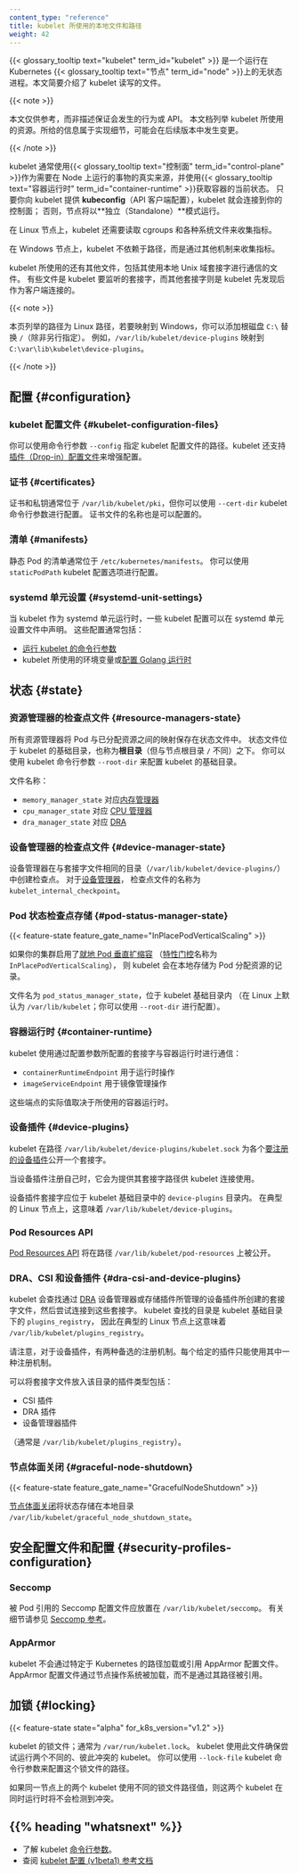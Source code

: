 ```yaml
---
content_type: "reference"
title: kubelet 所使用的本地文件和路径
weight: 42
---
```

<!--
content_type: "reference"
title: Local Files And Paths Used By The Kubelet
weight: 42
-->

<!--
The {{< glossary_tooltip text="kubelet" term_id="kubelet" >}} is mostly a stateless
process running on a Kubernetes {{< glossary_tooltip text="node" term_id="node" >}}.
This document outlines files that kubelet reads and writes.
-->
{{< glossary_tooltip text="kubelet" term_id="kubelet" >}} 是一个运行在 Kubernetes
{{< glossary_tooltip text="节点" term_id="node" >}}上的无状态进程。本文简要介绍了 kubelet 读写的文件。

{{< note >}}

<!--
This document is for informational purpose and not describing any guaranteed behaviors or APIs.
It lists resources used by the kubelet, which is an implementation detail and a subject to change at any release.
-->
本文仅供参考，而非描述保证会发生的行为或 API。
本文档列举 kubelet 所使用的资源。所给的信息属于实现细节，可能会在后续版本中发生变更。

{{< /note >}}

<!--
The kubelet typically uses the {{< glossary_tooltip text="control plane" term_id="control-plane" >}} as
the source of truth on what needs to run on the Node, and the
{{<glossary_tooltip text="container runtime" term_id="container-runtime">}} to retrieve
the current state of containers. So long as you provide a _kubeconfig_ (API client configuration)
to the kubelet, the kubelet does connect to your control plane; otherwise the node operates in
_standalone mode_.
-->
kubelet 通常使用{{< glossary_tooltip text="控制面" term_id="control-plane" >}}作为需要在 Node
上运行的事物的真实来源，并使用{{< glossary_tooltip text="容器运行时" term_id="container-runtime" >}}获取容器的当前状态。
只要你向 kubelet 提供 **kubeconfig**（API 客户端配置），kubelet 就会连接到你的控制面；
否则，节点将以**独立（Standalone）**模式运行。

<!--
On Linux nodes, the kubelet also relies on reading cgroups and various system files to collect metrics.

On Windows nodes, the kubelet collects metrics via a different mechanism that does not rely on
paths.

There are also a few other files that are used by the kubelet as well as kubelet communicates using local Unix-domain sockets. Some are sockets that the
kubelet listens on, and for other sockets the kubelet discovers them and then connects
as a client.
-->
在 Linux 节点上，kubelet 还需要读取 cgroups 和各种系统文件来收集指标。

在 Windows 节点上，kubelet 不依赖于路径，而是通过其他机制来收集指标。

kubelet 所使用的还有其他文件，包括其使用本地 Unix 域套接字进行通信的文件。
有些文件是 kubelet 要监听的套接字，而其他套接字则是 kubelet 先发现后作为客户端连接的。

{{< note >}}

<!--
This page lists paths as Linux paths, which map to the Windows paths by adding a root disk
`C:\` in place of `/` (unless specified otherwise). For example, `/var/lib/kubelet/device-plugins` maps to `C:\var\lib\kubelet\device-plugins`.
-->
本页列举的路径为 Linux 路径，若要映射到 Windows，你可以添加根磁盘 `C:\` 替换 `/`（除非另行指定）。
例如，`/var/lib/kubelet/device-plugins` 映射到 `C:\var\lib\kubelet\device-plugins`。

{{< /note >}}

<!--
## Configuration

### Kubelet configuration files

The path to the kubelet configuration file can be configured
using the command line argument `--config`. The kubelet also supports
[drop-in configuration files](/docs/tasks/administer-cluster/kubelet-config-file/#kubelet-conf-d)
to enhance configuration.
-->
## 配置   {#configuration}

### kubelet 配置文件   {#kubelet-configuration-files}

你可以使用命令行参数 `--config` 指定 kubelet 配置文件的路径。kubelet
还支持[插件（Drop-in）配置文件](/zh-cn/docs/tasks/administer-cluster/kubelet-config-file/#kubelet-conf-d)来增强配置。

<!--
### Certificates

Certificates and private keys are typically located at `/var/lib/kubelet/pki`,
but can be configured using the `--cert-dir` kubelet command line argument.
Names of certificate files are also configurable.
-->
### 证书   {#certificates}

证书和私钥通常位于 `/var/lib/kubelet/pki`，但你可以使用 `--cert-dir` kubelet 命令行参数进行配置。
证书文件的名称也是可以配置的。

<!--
### Manifests

Manifests for static pods are typically located in `/etc/kubernetes/manifests`.
Location can be configured using the `staticPodPath` kubelet configuration option.
-->
### 清单   {#manifests}

静态 Pod 的清单通常位于 `/etc/kubernetes/manifests`。
你可以使用 `staticPodPath` kubelet 配置选项进行配置。

<!--
### Systemd unit settings

When kubelet is running as a systemd unit, some kubelet configuration may be declared
in systemd unit settings file. Typically it includes:

- command line arguments to [run kubelet](/docs/reference/command-line-tools-reference/kubelet/)
- environment variables, used by kubelet or [configuring golang runtime](https://pkg.go.dev/runtime#hdr-Environment_Variables)
-->
### systemd 单元设置    {#systemd-unit-settings}

当 kubelet 作为 systemd 单元运行时，一些 kubelet 配置可以在 systemd 单元设置文件中声明。
这些配置通常包括：

- [运行 kubelet 的命令行参数](/zh-cn/docs/reference/command-line-tools-reference/kubelet/)
- kubelet 所使用的环境变量或[配置 Golang 运行时](https://pkg.go.dev/runtime#hdr-Environment_Variables)

<!--
## State

### Checkpoint files for resource managers {#resource-managers-state}

All resource managers keep the mapping of Pods to allocated resources in state files.
State files are located in the kubelet's base directory, also termed the _root directory_
(but not the same as `/`, the node root directory). You can configure the base directory
for the kubelet
using the kubelet command line argument `--root-dir`.
-->
## 状态   {#state}

### 资源管理器的检查点文件   {#resource-managers-state}

所有资源管理器将 Pod 与已分配资源之间的映射保存在状态文件中。
状态文件位于 kubelet 的基础目录，也称为**根目录**（但与节点根目录 `/` 不同）之下。
你可以使用 kubelet 命令行参数 `--root-dir` 来配置 kubelet 的基础目录。

<!--
Names of files:

- `memory_manager_state` for the [Memory Manager](/docs/tasks/administer-cluster/memory-manager/)
- `cpu_manager_state` for the [CPU Manager](/docs/tasks/administer-cluster/cpu-management-policies/)
- `dra_manager_state` for [DRA](/docs/concepts/scheduling-eviction/dynamic-resource-allocation/)
-->
文件名称：

- `memory_manager_state` 对应[内存管理器](/zh-cn/docs/tasks/administer-cluster/memory-manager/)
- `cpu_manager_state` 对应 [CPU 管理器](/zh-cn/docs/tasks/administer-cluster/cpu-management-policies/)
- `dra_manager_state` 对应 [DRA](/zh-cn/docs/concepts/scheduling-eviction/dynamic-resource-allocation/)

<!--
### Checkpoint file for device manager {#device-manager-state}

Device manager creates checkpoints in the same directory with socket files: `/var/lib/kubelet/device-plugins/`.
The name of a checkpoint file is `kubelet_internal_checkpoint` for [Device Manager](/docs/concepts/extend-kubernetes/compute-storage-net/device-plugins/#device-plugin-integration-with-the-topology-manager)

### Pod status checkpoint storage {#pod-status-manager-state}
-->
### 设备管理器的检查点文件   {#device-manager-state}

设备管理器在与套接字文件相同的目录（`/var/lib/kubelet/device-plugins/`）中创建检查点。
对于[设备管理器](/zh-cn/docs/concepts/extend-kubernetes/compute-storage-net/device-plugins/#device-plugin-integration-with-the-topology-manager)，
检查点文件的名称为 `kubelet_internal_checkpoint`。

### Pod 状态检查点存储   {#pod-status-manager-state}

{{< feature-state feature_gate_name="InPlacePodVerticalScaling" >}}

<!--
If your cluster has  
[in-place Pod vertical scaling](/docs/concepts/workloads/autoscaling/#in-place-resizing)  
enabled ([feature gate](/docs/reference/command-line-tools-reference/feature-gates/)  
name `InPlacePodVerticalScaling`), then the kubelet stores a local record of allocated Pod resources. 

The file name is `pod_status_manager_state` within the kubelet base directory
(`/var/lib/kubelet` by default on Linux; configurable using `--root-dir`).
-->
如果你的集群启用了[就地 Pod 垂直扩缩容](/zh-cn/docs/concepts/workloads/autoscaling/#in-place-resizing)
（[特性门控](/zh-cn/docs/reference/command-line-tools-reference/feature-gates/)名称为 `InPlacePodVerticalScaling`），
则 kubelet 会在本地存储为 Pod 分配资源的记录。

文件名为 `pod_status_manager_state`，位于 kubelet 基础目录内
（在 Linux 上默认为 `/var/lib/kubelet`；你可以使用 `--root-dir` 进行配置）。

<!--
### Container runtime

Kubelet communicates with the container runtime using socket configured via the
configuration parameters:

- `containerRuntimeEndpoint` for runtime operations
- `imageServiceEndpoint` for image management operations

The actual values of those endpoints depend on the container runtime being used.
-->
### 容器运行时   {#container-runtime}

kubelet 使用通过配置参数所配置的套接字与容器运行时进行通信：

- `containerRuntimeEndpoint` 用于运行时操作
- `imageServiceEndpoint` 用于镜像管理操作

这些端点的实际值取决于所使用的容器运行时。

<!--
### Device plugins

The kubelet exposes a socket at the path `/var/lib/kubelet/device-plugins/kubelet.sock` for
various [Device Plugins to register](/docs/concepts/extend-kubernetes/compute-storage-net/device-plugins/#device-plugin-implementation).

When a device plugin registers itself, it provides its socket path for the kubelet to connect.

The device plugin socket should be in the directory `device-plugins` within the kubelet base
directory. On a typical Linux node, this means `/var/lib/kubelet/device-plugins`.
-->
### 设备插件   {#device-plugins}

kubelet 在路径 `/var/lib/kubelet/device-plugins/kubelet.sock`
为各个[要注册的设备插件](/zh-cn/docs/concepts/extend-kubernetes/compute-storage-net/device-plugins/#device-plugin-implementation)公开一个套接字。

当设备插件注册自己时，它会为提供其套接字路径供 kubelet 连接使用。

设备插件套接字应位于 kubelet 基础目录中的 `device-plugins` 目录内。
在典型的 Linux 节点上，这意味着 `/var/lib/kubelet/device-plugins`。

<!--
### Pod resources API

[Pod Resources API](/docs/concepts/extend-kubernetes/compute-storage-net/device-plugins/#monitoring-device-plugin-resources)
will be exposed at the path `/var/lib/kubelet/pod-resources`.
-->
### Pod Resources API

[Pod Resources API](/zh-cn/docs/concepts/extend-kubernetes/compute-storage-net/device-plugins/#monitoring-device-plugin-resources)
将在路径 `/var/lib/kubelet/pod-resources` 上被公开。

<!--
### DRA, CSI, and Device plugins

The kubelet looks for socket files created by device plugins managed via [DRA](/docs/concepts/scheduling-eviction/dynamic-resource-allocation/),
device manager, or storage plugins, and then attempts to connect
to these sockets. The directory that the kubelet looks in is `plugins_registry` within the kubelet base
directory, so on a typical Linux node this means `/var/lib/kubelet/plugins_registry`.
-->
### DRA、CSI 和设备插件   {#dra-csi-and-device-plugins}

kubelet 会查找通过 [DRA](/zh-cn/docs/concepts/scheduling-eviction/dynamic-resource-allocation/)
设备管理器或存储插件所管理的设备插件所创建的套接字文件，然后尝试连接到这些套接字。
kubelet 查找的目录是 kubelet 基础目录下的 `plugins_registry`，
因此在典型的 Linux 节点上这意味着 `/var/lib/kubelet/plugins_registry`。

<!--
Note, for the device plugins there are two alternative registration mechanisms. Only one should be used for a given plugin.

The types of plugins that can place socket files into that directory are:

- CSI plugins
- DRA plugins
- Device Manager plugins

(typically `/var/lib/kubelet/plugins_registry`).
-->
请注意，对于设备插件，有两种备选的注册机制。每个给定的插件只能使用其中一种注册机制。

可以将套接字文件放入该目录的插件类型包括：

- CSI 插件
- DRA 插件
- 设备管理器插件

（通常是 `/var/lib/kubelet/plugins_registry`）。

<!--
### Graceful node shutdown
-->
### 节点体面关闭   {#graceful-node-shutdown}

{{< feature-state feature_gate_name="GracefulNodeShutdown" >}}

<!--
[Graceful node shutdown](/docs/concepts/cluster-administration/node-shutdown/#graceful-node-shutdown)
stores state locally at `/var/lib/kubelet/graceful_node_shutdown_state`.
-->
[节点体面关闭](/zh-cn/docs/concepts/cluster-administration/node-shutdown/#graceful-node-shutdown)将状态存储在本地目录
`/var/lib/kubelet/graceful_node_shutdown_state`。

<!--
## Security profiles & configuration

### Seccomp

Seccomp profile files referenced from Pods should be placed in `/var/lib/kubelet/seccomp`.
See the [seccomp reference](/docs/reference/node/seccomp/) for details.
-->
## 安全配置文件和配置   {#security-profiles-configuration}

### Seccomp

被 Pod 引用的 Seccomp 配置文件应放置在 `/var/lib/kubelet/seccomp`。
有关细节请参见 [Seccomp 参考](/zh-cn/docs/reference/node/seccomp/)。

<!--
### AppArmor

The kubelet does not load or refer to AppArmor profiles by a Kubernetes-specific path.
AppArmor profiles are loaded via the node operating system rather then referenced by their path.

## Locking
-->
### AppArmor

kubelet 不会通过特定于 Kubernetes 的路径加载或引用 AppArmor 配置文件。
AppArmor 配置文件通过节点操作系统被加载，而不是通过其路径被引用。

## 加锁   {#locking}

{{< feature-state state="alpha" for_k8s_version="v1.2" >}}

<!--
A lock file for the kubelet; typically `/var/run/kubelet.lock`. The kubelet uses this to ensure
that two different kubelets don't try to run in conflict with each other.
You can configure the path to the lock file using the the `--lock-file` kubelet command line argument.

If two kubelets on the same node use a different value for the lock file path, they will not be able to
detect a conflict when both are running.
-->
kubelet 的锁文件；通常为 `/var/run/kubelet.lock`。
kubelet 使用此文件确保尝试运行两个不同的、彼此冲突的 kubelet。
你可以使用 `--lock-file` kubelet 命令行参数来配置这个锁文件的路径。

如果同一节点上的两个 kubelet 使用不同的锁文件路径值，则这两个 kubelet 在同时运行时将不会检测到冲突。

## {{% heading "whatsnext" %}}

<!--
- Learn about the kubelet [command line arguments](/docs/reference/command-line-tools-reference/kubelet/).
- Review the [Kubelet Configuration (v1beta1) reference](/docs/reference/config-api/kubelet-config.v1beta1/)
-->
- 了解 kubelet [命令行参数](/zh-cn/docs/reference/command-line-tools-reference/kubelet/)。
- 查阅 [kubelet 配置 (v1beta1) 参考文档](/zh-cn/docs/reference/config-api/kubelet-config.v1beta1/)
